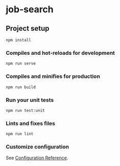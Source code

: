 # job-search

## Project setup
```
npm install
```

### Compiles and hot-reloads for development
```
npm run serve
```

### Compiles and minifies for production
``` 
npm run build
```

### Run your unit tests
```
npm run test:unit
```

### Lints and fixes files
```
npm run lint
```

### Customize configuration
See [Configuration Reference](https://cli.vuejs.org/config/).
